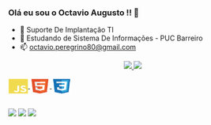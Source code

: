 ### Olá eu sou o Octavio Augusto !! 👋
- 🔭 Suporte De Implantação TI 
- 🌱 Estudando de Sistema De Informações - PUC Barreiro
- 📫 octavio.peregrino80@gmail.com



<div align="center">
  <a href="https://github.com/octaviocrv">
  <img height="180em" src="https://github-readme-stats.vercel.app/api?username=octaviocrv&show_icons=true&theme=dark&include_all_commits=true&count_private=true"/>
  <img height="180em" src="https://github-readme-stats.vercel.app/api/top-langs/?username=octaviocrv&layout=compact&langs_count=7&theme=dark"/>
</div>
  
  <div style="display: inline_block"><br>
  <img align="center" alt="Oct-Js" height="30" width="40" src="https://raw.githubusercontent.com/devicons/devicon/master/icons/javascript/javascript-plain.svg">
  <img align="center" alt="Oct-HTML" height="30" width="40" src="https://raw.githubusercontent.com/devicons/devicon/master/icons/html5/html5-original.svg">
  <img align="center" alt="Oct-CSS" height="30" width="40" src="https://raw.githubusercontent.com/devicons/devicon/master/icons/css3/css3-original.svg">

##
  
  <div> 
  <a href="https://instagram.com/octaviocrv" target="_blank"><img src="https://img.shields.io/badge/-Instagram-%23E4405F?style=for-the-badge&logo=instagram&logoColor=white" target="_blank"></a>
  <a href = "mailto:octavio.peregrino80@gmail.com"><img src="https://img.shields.io/badge/-Gmail-%23333?style=for-the-badge&logo=gmail&logoColor=white" target="_blank"></a>
  <a href="https://www.linkedin.com/in/octávio-augusto-peregrino-492261192/" target="_blank"><img src="https://img.shields.io/badge/-LinkedIn-%230077B5?style=for-the-badge&logo=linkedin&logoColor=white" target="_blank"></a> 
    </div>
